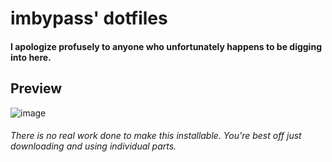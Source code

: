 # imbypass' dotfiles

#### I apologize profusely to anyone who unfortunately happens to be digging into here.

## Preview
![image](https://0x0.st/XFp4.png)


###### There is no real work done to make this installable. You're best off just downloading and using individual parts.
